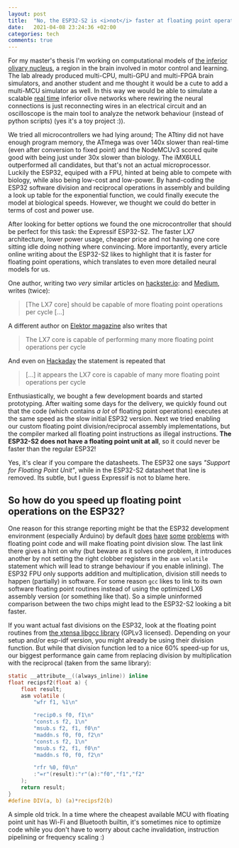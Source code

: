 ```yaml
---
layout: post
title:  "No, the ESP32-S2 is <i>not</i> faster at floating point operations (and how do you actually speed up division on the ESP32?)"
date:   2021-04-08 23:24:36 +02:00
categories: tech
comments: true
---
```


For my master's thesis I'm working on computational models of
[the inferior olivary nucleus](https://en.wikipedia.org/wiki/Inferior_olivary_nucleus),
a region in the brain involved in motor control and learning.
The lab already produced multi-CPU, multi-GPU and multi-FPGA brain simulators,
and another student and me thought it would be a cute to add a
multi-MCU simulator as well.
In this way we would be able to simulate a scalable [real time](real-time) inferior olive networks where
rewiring the neural connections
is just reconnecting wires in an electrical circuit and
an oscilloscope is the main tool to analyze the network behaviour (instead of python scripts)
(yes it's a toy project :)).

We tried all microcontrollers we had lying around;
The ATtiny did not have enough program memory,
the ATmega was over 140x slower than real-time (even after conversion to fixed point) and
the NodeMCUv3 scored quite good with being just under 30x slower than biology.
The iMX6ULL outperformed all candidates, but that's not an actual microprocessor.
Luckily the ESP32, equiped with a FPU, hinted at being able to compete with biology, while also being low-cost and low-power.
By hand-coding the ESP32 software division and reciprocal operations in assembly and building a
look up table for the exponential function, we could finally execute the model at biological speeds.
However, we thought we could do better in terms of cost and power use.

After looking for better options we found the one microcontroller that should be perfect for this task:
the Expressif ESP32-S2. The faster LX7 architecture, lower power usage, cheaper price and not having one core
sitting idle doing nothing where convincing. More importantly, every article online writing about the ESP32-S2 likes to
highlight that it is faster for floating point operations, which translates to
even more detailed neural models for us.

One author, writing two *very* similar articles on
[hackster.io](https://www.hackster.io/news/the-esp32-s2-is-it-almost-ready-aa62f2d6b916):
and
[Medium](https://medium.com/hacksters-blog/a-first-look-at-the-beta-esp32-s2-development-kits-3fb6bf01a55c),
writes (twice):
> [The LX7 core] should be capable of more floating point operations per cycle [...]

A different author on
[Elektor magazine](https://www.elektormagazine.com/news/new-esp-microcontroller-esp32-s2)
also writes that
> The LX7 core is capable of performing many more floating point operations per cycle

And even on
[Hackaday](https://hackaday.com/2019/05/21/new-part-day-espressif-announces-esp32-s2-with-usb/)
the statement is repeated that
> [...] it appears the LX7 core is capable of many more floating point operations per cycle

Enthusiastically, we bought a few development boards and started prototyping.
After waiting some days for the delivery, we quickly
found out that the code (which contains *a lot* of floating point operations)
executes at the same speed as the slow initial ESP32 version.
Next we tried enabling our
custom floating point division/reciprocal assembly implementations,
but the compiler marked all floating point instructions as illegal instructions.
**The ESP32-S2 does not have a floating point unit at all**,
so it could never be faster than the regular ESP32!

Yes, it's clear if you compare the datasheets. The ESP32 one says
*"Support for Floating Point Unit"*, while in the ESP32-S2 datasheet that line is removed.
Its subtle, but I guess Expressif is not to blame here.

## So how do you speed up floating point operations on the ESP32?

One reason for this strange reporting might be that
the ESP32 development environment (especially Arduino) by default
[does](https://www.esp32.com/viewtopic.php?t=800)
[have](https://blog.classycode.com/esp32-floating-point-performance-6e9f6f567a69)
[some](https://github.com/espressif/arduino-esp32/issues/2538)
[problems](https://www.esp32.com/viewtopic.php?t=10540)
with floating point code and will make floating point division slow.
The last link there gives a hint on why (but beware
as it solves one problem, it introduces another by
not setting the right clobber registers in the `asm volatile` statement which will
lead to strange behaviour if you enable inlining).
The ESP32 FPU only supports addition and multiplication,
division still needs to happen (partially) in software.
For some reason `gcc` likes to link to its own software floating point routines
instead of using the optimized LX6 assembly version (or something like that).
So a simple uninformed comparison between the two chips
might lead to the ESP32-S2 looking a bit faster.

If you want actual fast divisions on the ESP32, look at the floating point routines
from [the xtensa libgcc library](https://gitlab.indel.ch/thirdparty/gcc/-/blob/2b7e7fc4b2f9ca5448d1c7c0873d3b79d8a70c27/libgcc/config/xtensa/ieee754-sf.S)
(GPLv3 licensed).
Depending on your setup and/or esp-idf version, you might already be using their division function.
But while that division function led to a nice 60% speed-up for us,
our biggest performance gain came from replacing division by multiplication with the reciprocal (taken from the same library):

```c
static __attribute__((always_inline)) inline
float recipsf2(float a) {
    float result;
    asm volatile (
        "wfr f1, %1\n"

        "recip0.s f0, f1\n"
        "const.s f2, 1\n"
        "msub.s f2, f1, f0\n"
        "maddn.s f0, f0, f2\n"
        "const.s f2, 1\n"
        "msub.s f2, f1, f0\n"
        "maddn.s f0, f0, f2\n"

        "rfr %0, f0\n"
        :"=r"(result):"r"(a):"f0","f1","f2"
    );
    return result;
}
#define DIV(a, b) (a)*recipsf2(b)
```

A simple old trick.
In a time where the cheapest available MCU with floating point unit has Wi-Fi and Bluetooth builtin,
it's sometimes nice to optimize code while you don't have to worry about
cache invalidation, instruction pipelining or frequency scaling :)
